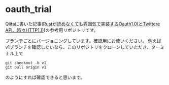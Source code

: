 # oauth_trial

Qiitaに書いた記事([Rustが読めなくても雰囲気で実装するOauth1.0(とTwittere API、時々HTTP1.1)](https://qiita.com/hppRC/items/05a81b56d12d663d03e0))の参考用リポジトリです。

ブランチごとにバージョニングしています。確認用にお使いください。
例えばv1ブランチを確認したいなら、このリポジトリをクローンしていただき、ターミナル上で

```
git checkout -b v1
git pull origin v1
```

のようにすれば確認できると思います。